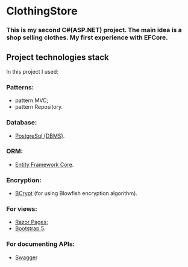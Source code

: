 # ClothingStore

### This is my second C#(ASP.NET) project. The main idea is a shop selling clothes. My first experience with EFCore.

## Project technologies stack
In this project I used:
### Patterns:
 - pattern MVC;
 - pattern Repository.
### Database:
 - [PostgreSql (DBMS)](https://www.postgresql.org/).
### ORM:
 - [Entity Framework Core](https://www.nuget.org/packages/Microsoft.EntityFrameworkCore).
### Encryption:
 - [BCrypt](https://www.nuget.org/packages/BCrypt.Net-Next) (for using Blowfish encryption algorithm).
### For views:  
 - [Razor Pages](https://docs.microsoft.com/en-us/aspnet/core/razor-pages/?view=aspnetcore-6.0&tabs=visual-studio&viewFallbackFrom=aspnetcore-2.1);
 - [Bootstrap 5](https://getbootstrap.com/).
### For documenting APIs:
 - [Swagger](https://www.nuget.org/packages/Swashbuckle.AspNetCore)
